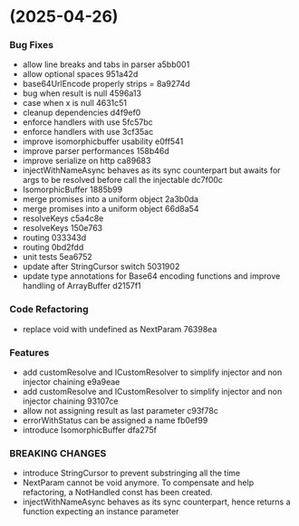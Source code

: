 #  (2025-04-26)


### Bug Fixes

* allow line breaks and tabs in parser a5bb001
* allow optional spaces 951a42d
* base64UrlEncode properly strips = 8a9274d
* bug when result is null 4596a13
* case when x is null 4631c51
* cleanup dependencies d4f9ef0
* enforce handlers with use 5fc57bc
* enforce handlers with use 3cf35ac
* improve isomorphicbuffer usability e0ff541
* improve parser performances 158b46d
* improve serialize on http ca89683
* injectWithNameAsync behaves as its sync counterpart but awaits for args to be resolved before call the injectable dc7f00c
* IsomorphicBuffer 1885b99
* merge promises into a uniform object 2a3b0da
* merge promises into a uniform object 66d8a54
* resolveKeys c5a4c8e
* resolveKeys 150e763
* routing 033343d
* routing 0bd2fdd
* unit tests 5ea6752
* update after StringCursor switch 5031902
* update type annotations for Base64 encoding functions and improve handling of ArrayBuffer d2157f1


### Code Refactoring

* replace void with undefined as NextParam 76398ea


### Features

* add customResolve and ICustomResolver to simplify injector and non injector chaining e9a9eae
* add customResolve and ICustomResolver to simplify injector and non injector chaining 93107ce
* allow not assigning result as last parameter c93f78c
* errorWithStatus can be assigned a name fb0ef99
* introduce IsomorphicBuffer dfa275f


### BREAKING CHANGES

* introduce StringCursor to prevent substringing all the time
* NextParam cannot be void anymore. To compensate and help refactoring, a NotHandled const has been created.
* injectWithNameAsync behaves as its sync counterpart, hence returns a function expecting an instance parameter



